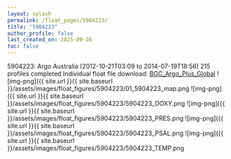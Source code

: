 ```yaml
---
layout: splash
permalink: /float_pages/5904223/
title: "5904223"
author_profile: false
last_created_on: 2025-09-26
toc: false
---
```

 
5904223: Argo Australia (2012-10-21T03:09 to 2014-07-19T18:56)
215 profiles completed
Individual float file download: [BGC_Argo_Plus_Global](https://ftp.soest.hawaii.edu/bgc_argo_plus/Individual_Floats/outliers_removed/5904223_Sprof_processed.nc)
![img-png]({{ site.url }}{{ site.baseurl }}/assets/images/float_figures/5904223/01_5904223_map.png
![img-png]({{ site.url }}{{ site.baseurl }}/assets/images/float_figures/5904223/5904223_DOXY.png
![img-png]({{ site.url }}{{ site.baseurl }}/assets/images/float_figures/5904223/5904223_PRES.png
![img-png]({{ site.url }}{{ site.baseurl }}/assets/images/float_figures/5904223/5904223_PSAL.png
![img-png]({{ site.url }}{{ site.baseurl }}/assets/images/float_figures/5904223/5904223_TEMP.png
